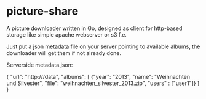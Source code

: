 picture-share
=============

A picture downloader written in Go, designed as client for http-based storage like simple apache webserver or s3 f.e.

Just put a json metadata file on your server pointing to available albums, the downloader will get them if not already done.


Serverside metadata.json:

{
    "url": "http://<your-server>/data",
    "albums": [
        {"year": "2013", "name": "Weihnachten und Silvester", "file": "weihnachten_silvester_2013.zip", "users" : ["user1"]}
    ]
}
